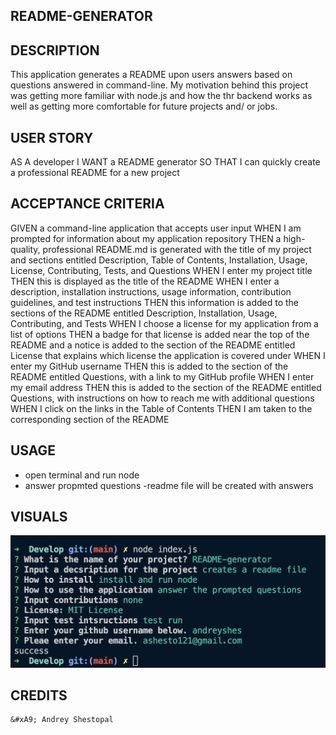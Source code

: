 ## README-GENERATOR

## DESCRIPTION

This application generates a README upon users answers based on questions answered in command-line.
My motivation behind this project was getting more familiar with node.js and how the thr backend works as well as getting more comfortable for future projects and/ or jobs.

## USER STORY

AS A developer
I WANT a README generator
SO THAT I can quickly create a professional README for a new project

## ACCEPTANCE CRITERIA

GIVEN a command-line application that accepts user input
WHEN I am prompted for information about my application repository
THEN a high-quality, professional README.md is generated with the title of my project and sections entitled Description, Table of Contents, Installation, Usage, License, Contributing, Tests, and Questions
WHEN I enter my project title
THEN this is displayed as the title of the README
WHEN I enter a description, installation instructions, usage information, contribution guidelines, and test instructions
THEN this information is added to the sections of the README entitled Description, Installation, Usage, Contributing, and Tests
WHEN I choose a license for my application from a list of options
THEN a badge for that license is added near the top of the README and a notice is added to the section of the README entitled License that explains which license the application is covered under
WHEN I enter my GitHub username
THEN this is added to the section of the README entitled Questions, with a link to my GitHub profile
WHEN I enter my email address
THEN this is added to the section of the README entitled Questions, with instructions on how to reach me with additional questions
WHEN I click on the links in the Table of Contents
THEN I am taken to the corresponding section of the README

## USAGE

- open terminal and run node
- answer propmted questions
  -readme file will be created with answers

## VISUALS

 <img src="Develop/images/Screenshot 2023-03-03 at 12.26.36 PM.png" alt="terminal images">

## CREDITS

    &#xA9; Andrey Shestopal
